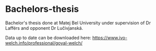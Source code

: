 # Bachelors-thesis
Bachelor's thesis done at Matej Bel University under supervision of Dr Lafférs and opponent Dr Lučivjanská.

Data up to date can be downloaded here: https://www.ivo-welch.info/professional/goyal-welch/
